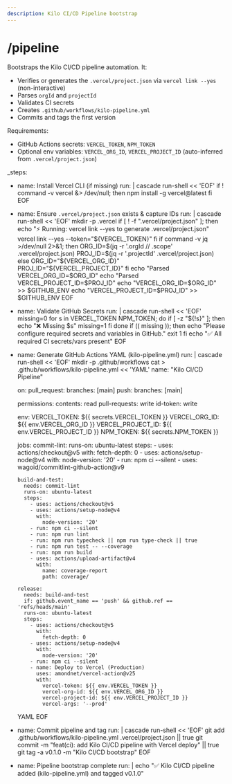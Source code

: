 ```yaml
---
description: Kilo CI/CD Pipeline bootstrap
---
```


# /pipeline

Bootstraps the Kilo CI/CD pipeline automation. It:
- Verifies or generates the `.vercel/project.json` via `vercel link --yes` (non-interactive)
- Parses `orgId` and `projectId`
- Validates CI secrets
- Creates `.github/workflows/kilo-pipeline.yml`
- Commits and tags the first version

Requirements:
- GitHub Actions secrets: `VERCEL_TOKEN`, `NPM_TOKEN`
- Optional env variables: `VERCEL_ORG_ID`, `VERCEL_PROJECT_ID` (auto-inferred from `.vercel/project.json`)

_steps:
  - name: Install Vercel CLI (if missing)
    run: |
      cascade run-shell << 'EOF'
      if ! command -v vercel &> /dev/null; then
        npm install -g vercel@latest
      fi
      EOF

  - name: Ensure `.vercel/project.json` exists & capture IDs
    run: |
      cascade run-shell << 'EOF'
      mkdir -p .vercel
      if [ ! -f ".vercel/project.json" ]; then
        echo "⚡ Running: vercel link --yes to generate .vercel/project.json"
        vercel link --yes --token="${VERCEL_TOKEN}"
      fi
      if command -v jq >/dev/null 2>&1; then
        ORG_ID=$(jq -r '.orgId // .scope' .vercel/project.json)
        PROJ_ID=$(jq -r '.projectId' .vercel/project.json)
      else
        ORG_ID="${VERCEL_ORG_ID}"
        PROJ_ID="${VERCEL_PROJECT_ID}"
      fi
      echo "Parsed VERCEL_ORG_ID=$ORG_ID"
      echo "Parsed VERCEL_PROJECT_ID=$PROJ_ID"
      echo "VERCEL_ORG_ID=$ORG_ID" >> $GITHUB_ENV
      echo "VERCEL_PROJECT_ID=$PROJ_ID" >> $GITHUB_ENV
      EOF

  - name: Validate GitHub Secrets
    run: |
      cascade run-shell << 'EOF'
      missing=0
      for s in VERCEL_TOKEN NPM_TOKEN; do
        if [ -z "${!s}" ]; then
          echo "❌ Missing $s"
          missing=1
        fi
      done
      if (( missing )); then
        echo "Please configure required secrets and variables in GitHub."
        exit 1
      fi
      echo "✅ All required CI secrets/vars present"
      EOF

  - name: Generate GitHub Actions YAML (kilo-pipeline.yml)
    run: |
      cascade run-shell << 'EOF'
      mkdir -p .github/workflows
      cat > .github/workflows/kilo-pipeline.yml << 'YAML'
      name: "Kilo CI/CD Pipeline"

      on:
        pull_request:
          branches: [main]
        push:
          branches: [main]

      permissions:
        contents: read
        pull-requests: write
        id-token: write

      env:
        VERCEL_TOKEN: ${{ secrets.VERCEL_TOKEN }}
        VERCEL_ORG_ID: ${{ env.VERCEL_ORG_ID }}
        VERCEL_PROJECT_ID: ${{ env.VERCEL_PROJECT_ID }}
        NPM_TOKEN: ${{ secrets.NPM_TOKEN }}

      jobs:
        commit-lint:
          runs-on: ubuntu-latest
          steps:
            - uses: actions/checkout@v5
              with:
                fetch-depth: 0
            - uses: actions/setup-node@v4
              with:
                node-version: '20'
            - run: npm ci --silent
            - uses: wagoid/commitlint-github-action@v9

        build-and-test:
          needs: commit-lint
          runs-on: ubuntu-latest
          steps:
            - uses: actions/checkout@v5
            - uses: actions/setup-node@v4
              with:
                node-version: '20'
            - run: npm ci --silent
            - run: npm run lint
            - run: npm run typecheck || npm run type-check || true
            - run: npm run test -- --coverage
            - run: npm run build
            - uses: actions/upload-artifact@v4
              with:
                name: coverage-report
                path: coverage/

        release:
          needs: build-and-test
          if: github.event_name == 'push' && github.ref == 'refs/heads/main'
          runs-on: ubuntu-latest
          steps:
            - uses: actions/checkout@v5
              with:
                fetch-depth: 0
            - uses: actions/setup-node@v4
              with:
                node-version: '20'
            - run: npm ci --silent
            - name: Deploy to Vercel (Production)
              uses: amondnet/vercel-action@v25
              with:
                vercel-token: ${{ env.VERCEL_TOKEN }}
                vercel-org-id: ${{ env.VERCEL_ORG_ID }}
                vercel-project-id: ${{ env.VERCEL_PROJECT_ID }}
                vercel-args: '--prod'
      YAML
      EOF

  - name: Commit pipeline and tag
    run: |
      cascade run-shell << 'EOF'
      git add .github/workflows/kilo-pipeline.yml .vercel/project.json || true
      git commit -m "feat(ci): add Kilo CI/CD pipeline with Vercel deploy" || true
      git tag -a v0.1.0 -m "Kilo CI/CD bootstrap"
      EOF

  - name: Pipeline bootstrap complete
    run: |
      echo "✅ Kilo CI/CD pipeline added (kilo-pipeline.yml) and tagged v0.1.0"
